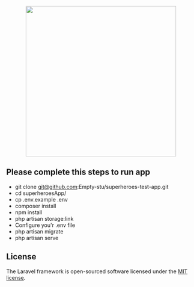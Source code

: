<p align="center"><img src="https://res.cloudinary.com/dtfbvvkyp/image/upload/v1566331377/laravel-logolockup-cmyk-red.svg" width="400"></p>

## Please complete this steps to run app

- git clone git@github.com:Empty-stu/superheroes-test-app.git
- cd superheroesApp/
- cp .env.example .env
- composer install
- npm install
- php artisan storage:link
- Configure you'r .env file
- php artisan migrate
- php artisan serve
## License

The Laravel framework is open-sourced software licensed under the [MIT license](https://opensource.org/licenses/MIT).
